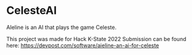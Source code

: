# CelesteAI
AIeline is an AI that plays the game Celeste.

This project was made for Hack K-State 2022
Submission can be found here: https://devpost.com/software/aieline-an-ai-for-celeste
